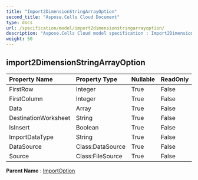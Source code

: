 ```yaml
---
title: "Import2DimensionStringArrayOption"
second_title: "Aspose.Cells Cloud Document"
type: docs
url: /specification/model/import2dimensionstringarrayoption/
description: "Aspose.Cells Cloud model specification : Import2DimensionStringArrayOption. Effortlessly handle Excel and other spreadsheet documents with features like opening, generating, editing, splitting, merging, comparing, and converting."
weight: 50
---
```


## **import2DimensionStringArrayOption**

 

| Property Name | Property Type | Nullable |  ReadOnly | DefaultValue | Description | 
| :- | :- | :- |:- |  :- | :- |
| FirstRow | Integer | True |  False |  |  |  
| FirstColumn | Integer | True |  False |  |  |  
| Data | Array<String> | True |  False |  |  |  
| DestinationWorksheet | String | True |  False |  |  |  
| IsInsert | Boolean | True |  False |  |  |  
| ImportDataType | String | True |  False |  |  |  
| DataSource | Class:DataSource | True |  False |  |  |  
| Source | Class:FileSource | True |  False |  |  |  

**Parent Name** : [ImportOption](importoption)

